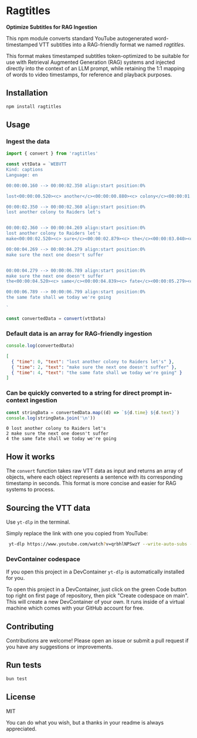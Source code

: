 # Ragtitles

**Optimize Subtitles for RAG Ingestion**

This npm module converts standard YouTube autogenerated word-timestamped VTT subtitles into a RAG-friendly format we named _ragtitles_.

This format makes timestamped subtitles token-optimized to be suitable for use with Retrieval Augmented Generation (RAG) systems and injected directly into the context of an LLM prompt, while retaining the 1:1 mapping of words to video timestamps, for reference and playback purposes.

## Installation

```bash
npm install ragtitles
```

## Usage

### Ingest the data

```javascript
import { convert } from 'ragtitles'

const vttData = `WEBVTT
Kind: captions
Language: en

00:00:00.160 --> 00:00:02.350 align:start position:0%

lost<00:00:00.520><c> another</c><00:00:00.880><c> colony</c><00:00:01.240><c> to</c><00:00:01.439><c> Raiders</c><00:00:02.120><c> let's</c>

00:00:02.350 --> 00:00:02.360 align:start position:0%
lost another colony to Raiders let's


00:00:02.360 --> 00:00:04.269 align:start position:0%
lost another colony to Raiders let's
make<00:00:02.520><c> sure</c><00:00:02.879><c> the</c><00:00:03.040><c> next</c><00:00:03.280><c> one</c><00:00:03.520><c> doesn't</c><00:00:03.840><c> suffer</c>

00:00:04.269 --> 00:00:04.279 align:start position:0%
make sure the next one doesn't suffer


00:00:04.279 --> 00:00:06.789 align:start position:0%
make sure the next one doesn't suffer
the<00:00:04.520><c> same</c><00:00:04.839><c> fate</c><00:00:05.279><c> shall</c><00:00:05.640><c> we</c><00:00:06.040><c> today</c><00:00:06.399><c> we're</c><00:00:06.680><c> going</c>

00:00:06.789 --> 00:00:06.799 align:start position:0%
the same fate shall we today we're going

`

const convertedData = convert(vttData)
```

### Default data is an array for RAG-friendly ingestion

```js
console.log(convertedData)
```

```json
[
  { "time": 0, "text": "lost another colony to Raiders let's" },
  { "time": 2, "text": "make sure the next one doesn't suffer" },
  { "time": 4, "text": "the same fate shall we today we're going" }
]
```

### Can be quickly converted to a string for direct prompt in-context ingestion

```js
const stringData = convertedData.map((d) => `${d.time} ${d.text}`)
console.log(stringData.join('\n'))
```

```
0 lost another colony to Raiders let's
2 make sure the next one doesn't suffer
4 the same fate shall we today we're going
```

## How it works

The `convert` function takes raw VTT data as input and returns an array of objects, where each object represents a sentence with its corresponding timestamp in seconds. This format is more concise and easier for RAG systems to process.

## Sourcing the VTT data

Use `yt-dlp` in the terminal.

Simply replace the link with one you copied from YouTube:

```bash
 yt-dlp https://www.youtube.com/watch?v=qrbhlNPSwzY --write-auto-subs --skip-download
```

### DevContainer codespace

If you open this project in a DevContainer `yt-dlp` is automatically installed for you.

To open this project in a DevContainer, just click on the green Code button top right on first page of repository, then pick "Create codespace on main". This will create a new DevContainer of your own. It runs inside of a virtual machine which comes with your GitHub account for free.

## Contributing

Contributions are welcome! Please open an issue or submit a pull request if you have any suggestions or improvements.

## Run tests

```bash
bun test
```

## License

MIT

You can do what you wish, but a thanks in your readme is always appreciated.
